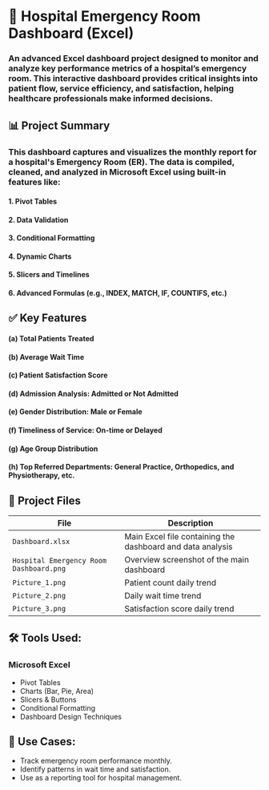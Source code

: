 # 🏥 Hospital Emergency Room Dashboard (Excel)
### An advanced Excel dashboard project designed to monitor and analyze key performance metrics of a hospital’s emergency room. This interactive dashboard provides critical insights into patient flow, service efficiency, and satisfaction, helping healthcare professionals make informed decisions.

## 📊 Project Summary
### This dashboard captures and visualizes the monthly report for a hospital's Emergency Room (ER). The data is compiled, cleaned, and analyzed in Microsoft Excel using built-in features like:
  #### 1. Pivot Tables
  #### 2. Data Validation
  #### 3. Conditional Formatting
  #### 4. Dynamic Charts
  #### 5. Slicers and Timelines
  #### 6. Advanced Formulas (e.g., INDEX, MATCH, IF, COUNTIFS, etc.)

## ✅ Key Features
#### (a) Total Patients Treated
#### (b) Average Wait Time
#### (c) Patient Satisfaction Score
#### (d) Admission Analysis: Admitted or Not Admitted
#### (e) Gender Distribution: Male or Female
#### (f) Timeliness of Service: On-time or Delayed
#### (g) Age Group Distribution
#### (h) Top Referred Departments: General Practice, Orthopedics, and Physiotherapy, etc.

## 📁 Project Files
| File                                    | Description                                                |
| --------------------------------------- | ---------------------------------------------------------- |
| `Dashboard.xlsx`                        | Main Excel file containing the dashboard and data analysis |
| `Hospital Emergency Room Dashboard.png` | Overview screenshot of the main dashboard                  |
| `Picture_1.png`                         | Patient count daily trend                                  |
| `Picture_2.png`                         | Daily wait time trend                                      |
| `Picture_3.png`                         | Satisfaction score daily trend                             |

## 🛠 Tools Used:
### Microsoft Excel
- Pivot Tables
-  Charts (Bar, Pie, Area)
-  Slicers & Buttons
-  Conditional Formatting
- Dashboard Design Techniques

## 📌 Use Cases:
- Track emergency room performance monthly.
- Identify patterns in wait time and satisfaction.
- Use as a reporting tool for hospital management.
